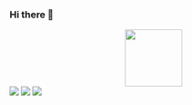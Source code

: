 ### Hi there 👋
<div id="header" align="center">
  <img src="https://media.giphy.com/media/M9gbBd9nbDrOTu1Mqx/giphy.gif" width="100"/>
</div>
<div>
  <img src="https://holopin.me/darkshadow" width="auto" height = 'auto'/>
  <img src="https://github.githubassets.com/images/modules/profile/achievements/quickdraw-default.png" width="auto" height = 'auto'/>
  <img src="[https://holopin.me/darkshadow](https://github.githubassets.com/images/modules/profile/achievements/pull-shark-default.png)" width="auto" height = 'auto'/>
</div>

<!--
**Darkshadow0001boss/Darkshadow0001boss** is a ✨ _special_ ✨ repository because its `README.md` (this file) appears on your GitHub profile.

Here are some ideas to get you started:

- 🔭 I’m currently working on ...
- 🌱 I’m currently learning ...
- 👯 I’m looking to collaborate on ...
- 🤔 I’m looking for help with ...
- 💬 Ask me about ...
- 📫 How to reach me: ...
- 😄 Pronouns: ...
- ⚡ Fun fact: ...
-->
